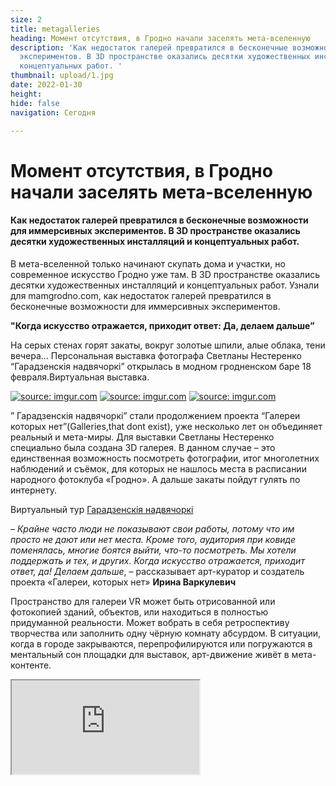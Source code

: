 ```yaml
---
size: 2
title: metagalleries
heading: Момент отсутствия, в Гродно начали заселять мета-вселенную
description: 'Как недостаток галерей превратился в бесконечные возможности для иммерсивных
  экспериментов. В 3D пространстве оказались десятки художественных инсталляций и
  концептуальных работ. '
thumbnail: upload/1.jpg
date: 2022-01-30
height: 
hide: false
navigation: Сегодня

---
```

# **Момент отсутствия, в Гродно начали заселять мета-вселенную**

#### Как недостаток галерей превратился в бесконечные возможности для иммерсивных экспериментов. В 3D пространстве оказались десятки художественных инсталляций и концептуальных работ.

В мета-вселенной только начинают скупать дома и участки, но современное искусство Гродно уже там. В 3D пространстве оказались десятки художественных инсталляций и концептуальных работ. Узнали для mamgrodno.com, как недостаток галерей превратился в бесконечные возможности для иммерсивных экспериментов.

**"Когда искусство отражается, приходит ответ: Да, делаем дальше”**

На серых стенах горят закаты, вокруг золотые шпили, алые облака, тени вечера… Персональная выставка фотографа Светланы Нестеренко “Гарадзенскія надвячоркі” открылась в модном гродненском баре 18 февраля.Виртуальная выставка.

<div class="gallery3">
<!-- Смените gallery2 на gallery3 или gallery4, цифра определяет количество картинок в одном ряду -->
<a href="https://imgur.com/rFokZim"><img src="https://i.imgur.com/rFokZim.jpg" title="source: imgur.com" /></a>
<a href="https://imgur.com/LppHBV2"><img src="https://i.imgur.com/LppHBV2.jpg" title="source: imgur.com" /></a>
<a href="https://imgur.com/iXsbz4D"><img src="https://i.imgur.com/iXsbz4D.jpg" title="source: imgur.com" /></a>
</div>

” Гарадзенскія надвячоркі” стали продолжением проекта “Галереи которых нет”(Galleries,that dont exist), уже несколько лет  он объединяет реальный и мета-миры. Для выставки Светланы Нестеренко специально была создана 3D галерея. В данном случае – это  единственная возможность посмотреть фотографии, итог многолетних наблюдений и съёмок, для которых не нашлось места в расписании народного фотоклуба «Гродно». А дальше закаты пойдут гулять по интернету.

Виртуальный тур [Гарадзенскія надвячоркі](https://mamgrodno.github.io/panorama/Panorama%20Nesterenko)

_– Крайне часто люди не показывают свои работы, потому что им просто не дают или нет места. Кроме того, аудитория при ковиде поменялась, многие боятся выйти, что-то посмотреть. Мы хотели поддержать и тех, и других. Когда искусство отражается, приходит ответ, да! Делаем дальше_, – рассказывает арт-куратор и создатель проекта «Галереи, которых нет» **Ирина Варкулевич**

Пространство для галереи VR может быть отрисованной или фотокопией зданий, объектов, или находиться в полностью придуманной реальности. Может вобрать в себя ретроспективу творчества или заполнить одну чёрную комнату абсурдом. В ситуации, когда в городе закрываются, перепрофилируются или погружаются в ментальный сон площадки для выставок, арт-движение живёт в мета-контенте.

<div><iframe class="youtube" src="https://www.youtube.com/embed/klcfdXRboY0"></div>
<center>Панорама Гродно отрисована по фотографии</center>

Несколько лет Ирина вместе с фотографами и художниками формирует гродненскую метаверс. Ищут, снимают, отцифровывают, превращают в выставочные залы заборы, фасады хрущёвок, и совершенно невероятные поверхности. Подворотня, опоры моста, склад, заброшенный дворец – это не галереи. Но там можно разместить виртуальную экспозицию.

_– Любой современный город должен иметь какое-то суперсовременное место, чтобы оно притягивало людей. Место концентрации культуры, арт хаб и так далее, иначе мы просто в 19 веке живём. Сейчас искусство довольно резкое, поэтому часто отказывают или не согласовывают выставки. Но человек заходит в панораму и оказывается там, где с современными технологиями можно далеко улететь,_– рассказывает художник **Александр Болдаков.**

Его последний проект LUMINARIUM прожил в крутой галерее в Гродно всего 2 недели, после его заменили на выставку роботов. Сложные с игры со светом и сознанием уступили перед коммерческим интересом владельцев торгового центра. Но LUMINARIUM остался в 3D реальности. Панораму дополнила видео-инсталляция с contemporary dance. Новый синтез, “Галереи, которых нет” объединились со сценами, которых нет.

<div><iframe class="youtube" src="https://www.youtube.com/embed/lV89xrbOzlU"></div>

Ещё один проект Александра в рамках идеи виртуальных галерей, собрали на несколько часов на пустом складе. Отсняли стены, объекты, и [Экзисториум/Existorium](https://www.mamgrodno.com/panorama/pano1.html) с его “эксзистенциальным существованием в моменте”  теперь можно вызвать в жизни одним кликом на экране или оказаться внутри инсталляции в VR очках.

![Imgur](https://i.imgur.com/wWRT1Fn.jpg)
<center>На складе.Во время съемки проекта "Экзисториум"</center>

_– Сейчас происходит интересный, переломный момент в психологии, люди перестраиваются воспринимать окружение через пространство второй реальности, мета-вселенную. Переход материального восприятия на нематериальное. Галереи, конечно, останутся, но изменят формат и статус. Можно брать какие- то места интересные в реальной жизни и туда встраивать произведения искусства. В творческом смысле – безграничное поле деятельности. Мы не привязываемся к месту, ни в средствах, ни в масштабах, ни в форматах. Можем внедряться в любое пространство и, главное, транслируем идею. В реальной галерее даже успешную выставку могут увидеть ограниченное количество людей. «Здесь мы ограничены только фантазией»,_ —говорит Александр Болдаков.

**«Очень часто люди не понимали, что это ненастоящее»**

… Сначала в 2019 году появились виртульные мастерские гродненских художников.  Показывали в формате 360 “Башни”, их эклектику, обычно спрятанную от глаз. Погружали в мир хаоса и порядка, приближали творческий процесс и самих художников.

<div><iframe class="youtube" src="https://www.youtube.com/embed/HVkCOXbJZBc"></div>

Сегодня эти панорамы могут оказаться эксклюзивом. Например, если водонапорные башни  “Кася” и “Бася” передадут от Союза художников комунальным службам, соержание помещений станет слишком дорогим. Некоторые мастерские уже исчезли, в этом году пришлось отказаться от мастерской Александру Сильвановичу, цокольный этаж многоэтажки на ул. Горького впервые лет за 20 срочно понадобился жэку. Таинственные рыбы, золотые ангелы остались в мета-вселенной.

<div><iframe class="youtube" src="https://www.youtube.com/embed/v-zo_mU-tt0"></div>

После [мастерских](https://www.facebook.com/IVANALEXIRYNA/) в какой-то момент обратились студенты факультета искусств, им негде было показать итоги пленэра "Лес", а возможно не нашлось свободных площадок. В конце концов,студенты нашли в реальности свою чёрную комнату, выставку все-таки провели в «Дом 46», а идея снять панораму осталась. Так виртуальные мастерские дополнил проект "Галереи, которых нет".

_– Мы продолжили интегрировать искусство в пустое пространство. В усадебный дом в Желудке – каллиграфию, моду и дизайн.Здесь была создана наша первая виртуальная галерея.С тех пор эти стены не один раз становились и ещё станут виртуальной площадкой.  В Форт 4 "поместили" художественные работы музыканта. В проекте для вашей площадки mamgrodno – показали гродненский стрит-арт, каким мог бы быть Гродно, если пустить на улицы художников. Очень часто люди не понимали, что это не настоящее…_– говорит Ирина Варкулевич.

![Imgur](https://i.imgur.com/dWoZuMA.jpg)
<center>Фрагмент виртуальной панорамы Натальи Ляпкиной в мистической усадьбе Святополк Четвертинских в Желудке.</center>

![Imgur](https://i.imgur.com/1F2J2AI.jpg) <center>Проект в Большой хоральной синагоге, Гродно, вариант, когда галерея создаётся в реальности всего на несколько часов. И затем остаётся только в панораме</center>

Виртуальные выставки и туры совсем не исключают и даже дополняют арт-события в реальности. Осенью 2020-го года практически весь бизнес-центр на Городничанской отдали под ретроспективную выставку “8-й регион” Сергея Гриневича. Мечтали приспособить свободные площади центра под постоянную галерею современного искусства, оставить экспозицию Сергея Гриневича и гродненских художников. Прошло несколько вернисажей и арт-аукцион.  Сегодня Городничанская, 31– это ещё одна реальная галерея, которой больше нет … в физическом мире.  Однако в VR “8-й регион” остался. Все залы в точности воссоздали, работы хронологически повторили и развесили в формате 3D. Только по [ссылке mamgrodno ретроспективу](https://www.mamgrodno.com/panorama/pano2.html) посмотрели около 10 тысяч человек и продолжают смотреть.

<div class="gallery2"> <!-- Смените gallery2 на gallery3 или gallery4, цифра определяет количество картинок в одном ряду --> <a href="https://imgur.com/IHAHUW8"><img src="https://i.imgur.com/IHAHUW8.jpg" title="source: imgur.com" /></a> <a href="https://imgur.com/u2tGW12"><img src="https://i.imgur.com/u2tGW12.jpg" title="source: imgur.com" /></a> </div> <center>Современное искусство сегодня в Гродно практически не представлено, концептуальные работы художники больше выставляют в Минске, чем дома. Развитие и тенденции уловить крайне сложно.  Особенно хорошо это было заметно на юбилейной выставке гродненского отделения союза художников, в центральном Городском выставочном зале. Ретроспектива затрагивала 75 лет, но не презентовала творчество сегодняшнего дня. На снимках - две работы Сергея Гриневича. Слева – интерьерный натюрморт на выставке, из частной коллекции,  2008-й. Справа – Гриневич сегодня, фото из мастерской, 2021.</center>

Цифра – не летаргия и не забвение. Даже если мета-вселенная гродненских панорамщиков пока что не единый мир Матрицы, а раздроблена  по разным сайтам и ссылкам, постоянно происходят триггеры, которое возвращают к ней интерес. Появляются новые неожиданные варианты галерей, которых нет, где можно увидеть современное искусство Гродно. Конечно,не всегда это виртуальные площадки.

<div class="gallery4"> <!-- Смените gallery2 на gallery3 или gallery4, цифра определяет количество картинок в одном ряду --> <a href="https://imgur.com/hwsKbe7"><img src="https://i.imgur.com/hwsKbe7.jpg" title="source: imgur.com" /></a> <a href="https://imgur.com/z1nJQHa"><img src="https://i.imgur.com/z1nJQHa.jpg" title="source: imgur.com" /></a> <a href="https://imgur.com/FFOW6lw"><img src="https://i.imgur.com/FFOW6lw.jpg" title="source: imgur.com" /></a> <a href="https://imgur.com/oNlMaiF"><img src="https://i.imgur.com/oNlMaiF.jpg" title="source: imgur.com" /></a> </div> <center>В Гродно пространством для демонстрации могут стать офис дизайнерского бюро, арт-гостиница, кофейни и рестораны и даже магазин дорогой сантехники (на снимках). И это тоже "Галереи, которых нет"</center>

Часто выставки превращаются в ивенты, чтобы открыться буквально на часы или на вечер в кофейне, магазине, гостинице, офисе. Сегодня приехал художник, прошла встреча и дальше в кафешке работы превращаются в интерьер. В феврале галереей, которой нет, в Гродно на один вечер стал тату салон «Храброе сердце». Стены затянули чёрной тканью, развесили графические работы Ивана Кирчука, прошёл его концерт, презентация книги. Это вечер остался в панораме, брутальную выставку можно посмотреть в [виртуальной комнате](http://hi360v.com/other/painters/kirchuk/)

_– Для создания виртуальной галереи, кроме арт-куратора,  нужен фотограф-панорамщик. Их немного, 5-10 в Беларуси можно найти, но ведь есть же Москва, Лондон, (улыбается). Фотограф снимает поверхности, затем в специальных программах по брифу арт-куратора формирует пространство,«развешивает» картины, плакаты, расставляет объекты. Можно ходить по залам, приближать работы. Важно сохранить пропорции, понимать перспективу, где отцентровать, насколько отступить, на каком уровне повесить, в какую сторону тень. Ориентиры выставляются по дверным проёмам, по масштабу.  Технологии достаточно просты, но их надо знать. И, конечно, мета-вселенная – это пока что дорого, поэтому некоммерческими проектами занимаются буквально единицы, наверное, я даже не знаю, кто ещё,_ – говорит Ирина Варкулевич.

Есть трудность с распространением, не все сайты могут интегрировать 3D объекты. Панорамы пока не поддерживают или нельзя сделать приближение инстаграм и фейсбук. Вовлечение становится наиболее полным с VR-очками, что далеко не всегда доступно. Необходим быстрый и постоянный интернет. И, конечно, инфоповоды.

_– Почему в Беларуси так мало делают панорам? Видимо потому, что это мало востребовано или потенциальные авторы не информированы о таком виде сьёмки,_ – считает гродненский фотограф-панорамщик **Иван Цыркунович**. – _Специалисты есть, но их на всю страну десятка не насобирается. Всё опять же из-за слабой востребованности такого рода сьёмок. Беларуских площадок для размещения панорам, насколько я знаю, нет вообще, всё захватили гугл и яндекс. Это два основных места, куда можно загружать панорамы бесплатно, остальные малоизвестны или для коммерческих проектов созданы. Ну и остаются свои сайты, для этого не нужно каких-то особых требований._

**"Мы постепенно свыкнемся, что у наших личностей появятся отражения в других пространствах”**

Беларусы уже начали заселять метаверс. До конца февраля на платформе spatial.io  можно посмотреть выставку [Absence/ Отсутствие](https://spatial.io/rooms/61f3d09002bd940001ed3410?share=6837228914914251954)
Арт-куратор, [**Ксения Тырсикова**](https://www.instagram.com/tyrsik.beauty/?hl=ms), в сотрудничестве с WOW Gallery выбрала и поместила в виртуальную галерею работы 7 беларуских художников с концепцией – отсутствие в определенном месте, где мы навсегда остались.

<div class="gallery2">
<!-- Смените gallery2 на gallery3 или gallery4, цифра определяет количество картинок в одном ряду -->
<a href="https://imgur.com/ZmM2C8n"><img src="https://i.imgur.com/ZmM2C8n.png" title="source: imgur.com" /></a>
<a href="https://imgur.com/15pH47c"><img src="https://i.imgur.com/15pH47c.png" title="source: imgur.com" /></a>  
</div>

_– Идея возникла, когда я начала понимать, что виртуальный мир затягивает и заставляет отсутствовать в реальном. Мы постепенно свыкнемся, что у наших личностей появятся отражения в других пространствах…_– говорит **Ксения Тырсикова**.– _С цветом и размером (как вписать картины в галерею) вопросов особых не было, так как в условиях метаверс размер не выбирали.  Плюсы: не нужно заниматься логистикой, безопасно с точки зрения короны. Минус: не такая вовлеченность. Проще в игры играть._

Чтобы посмотреть экспозицию, достаточно зайти с телефона, но лучше с десктопа, ещё лучше наличие VR-очков.
Виртуальная комната создана на платформе spatial.io Это вариант, когда не нужно снимать или отрисовывать фоны.  В готовую галерею легко встроить афишу, видео, анимацию. Можно походить по залам одному или с гидом, приблизить, рассмотреть работы, послушать музыку, пообщаться. Заходим, здесь только что прошла презентация, ещё остались бокалы на столике… Можно почитать об авторах, погрузиться в их память, страхи, боль и очищение. Все по- настоящему, только нас там нет… пока нет.

– _Для виртуальной реальности нужны очки, а с дополненной – только телефон, который поддерживает AR и всё. Скачал приложение, и вот уже у тебя галерея на диване,_ – говорит Ирина Варкулевич. _–  Скоро дойдем до времени Гарри Поттера, когда даже бумажная газета может быть с движущимися картинками, что-то шевелится и показывается там. Это такое простое волшебство, оно уже здесь. Сегодня мы надеваем VR-очки и ходим по галереям, которых нет, которые могут быть за океаном. Но скоро будем жить в мета-вселенной. Нажал на кнопочку и  можно войти в "Звездную ночь" Ван Гога. Кстати, такое шоу уже есть. Возможно, будем глазом снимать, кто знает, и объёмная рассылка пойдёт во все мозги сразу …_

Автор текста: **Инна Максимчик**
